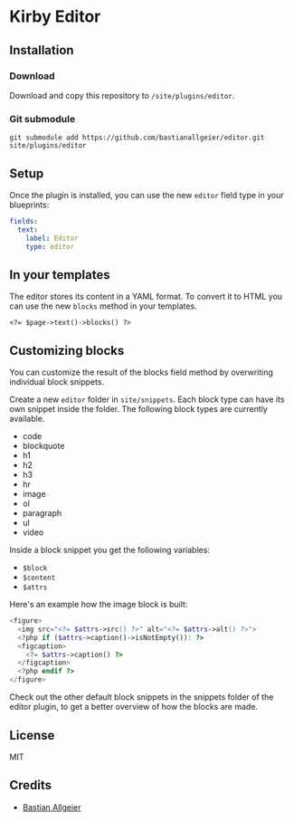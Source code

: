 # Kirby Editor

## Installation

### Download

Download and copy this repository to `/site/plugins/editor`.

### Git submodule

```
git submodule add https://github.com/bastianallgeier/editor.git site/plugins/editor
```

## Setup

Once the plugin is installed, you can use the new `editor` field type in your blueprints:

```yaml
fields:
  text:
    label: Editor
    type: editor
```

## In your templates

The editor stores its content in a YAML format. To convert it to HTML you can use the new `blocks` method in your templates.

```
<?= $page->text()->blocks() ?>
```

## Customizing blocks

You can customize the result of the blocks field method by overwriting individual block snippets.

Create a new `editor` folder in `site/snippets`. Each block type can have its own snippet inside the folder. The following block types are currently available.

- code
- blockquote
- h1
- h2
- h3
- hr
- image
- ol
- paragraph
- ul
- video

Inside a block snippet you get the following variables:

- `$block`
- `$content`
- `$attrs`

Here's an example how the image block is built:

```php
<figure>
  <img src="<?= $attrs->src() ?>" alt="<?= $attrs->alt() ?>">
  <?php if ($attrs->caption()->isNotEmpty()): ?>
  <figcaption>
    <?= $attrs->caption() ?>
  </figcaption>
  <?php endif ?>
</figure>
```

Check out the other default block snippets in the snippets folder of the editor plugin, to get a better overview of how the blocks are made.

## License

MIT

## Credits

- [Bastian Allgeier](https://getkirby.com)

